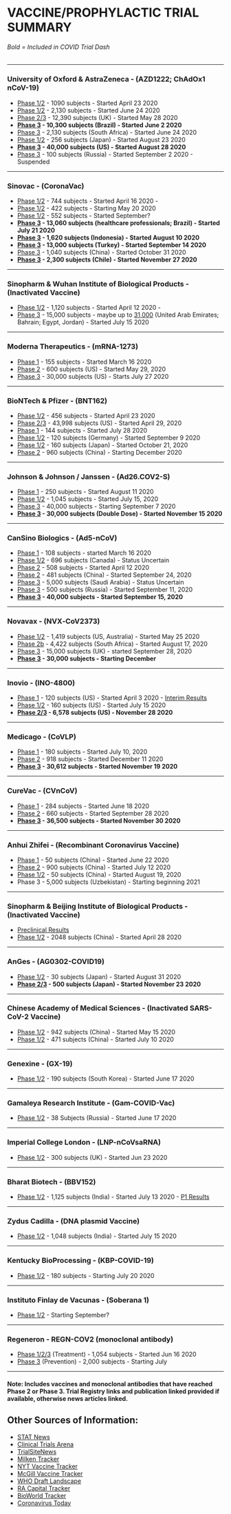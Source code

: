 # VACCINE/PROPHYLACTIC TRIAL SUMMARY
###### Bold = Included in COVID Trial Dash

---

### University of Oxford & AstraZeneca - (AZD1222; ChAdOx1 nCoV-19)

- [Phase 1/2](https://clinicaltrials.gov/ct2/show/NCT04324606) - 1090 subjects - Started April 23 2020 
- [Phase 1/2](https://clinicaltrials.gov/ct2/show/NCT04444674) - 2,130 subjects - Started June 24 2020
- [Phase 2/3](https://clinicaltrials.gov/ct2/show/NCT04400838) - 12,390 subjects (UK) - Started May 28 2020
- **[Phase 3](https://www.clinicaltrials.gov/ct2/show/NCT04536051) - 10,300 subjects (Brazil) - Started June 2 2020**
- [Phase 3](https://www.clinicaltrials.gov/ct2/show/NCT04444674) - 2,130 subjects (South Africa) - Started June 24 2020
- [Phase 1/2](https://www.clinicaltrials.gov/ct2/show/NCT04568031) - 256 subjects (Japan) - Started August 23 2020
- **[Phase 3](https://www.clinicaltrials.gov/ct2/show/NCT04516746) - 40,000 subjects (US) - Started August 28 2020**
- [Phase 3](https://www.clinicaltrials.gov/ct2/show/NCT04540393) - 100 subjects (Russia) - Started September 2 2020 - Suspended

---

### Sinovac - (CoronaVac)

- [Phase 1/2](https://clinicaltrials.gov/ct2/show/NCT04352608) - 744 subjects - Started April 16 2020 - 
- [Phase 1/2](https://clinicaltrials.gov/ct2/show/NCT04383574) - 422 subjects - Starting May 20 2020
- [Phase 1/2](https://www.clinicaltrials.gov/ct2/show/NCT04551547) - 552 subjects - Started September?
- **[Phase 3](https://clinicaltrials.gov/ct2/show/NCT04456595) - 13,060 subjects (healthcare professionals; Brazil) - Started July 21 2020**
- **[Phase 3](https://www.clinicaltrials.gov/ct2/show/NCT04508075) - 1,620 subjects (Indonesia) - Started August 10 2020**
- **[Phase 3](https://www.clinicaltrials.gov/ct2/show/NCT04582344) - 13,000 subjects (Turkey) - Started September 14 2020**
- [Phase 3](https://clinicaltrials.gov/ct2/show/NCT04617483) - 1,040 subjects (China) - Started October 31 2020
- **[Phase 3](https://clinicaltrials.gov/ct2/show/NCT04651790) - 2,300 subjects (Chile) - Started November 27 2020**

---

### Sinopharm & Wuhan Institute of Biological Products - (Inactivated Vaccine)

- [Phase 1/2](https://www.fiercepharma.com/pharma-asia/china-s-sinopharm-touts-100-antibody-response-for-covid-19-vaccine-it-s-already-giving) - 1,120 subjects - Started April 12 2020 - 
- [Phase 3](https://www.fiercepharma.com/pharma-asia/china-s-sinopharm-touts-100-antibody-response-for-covid-19-vaccine-it-s-already-giving) - 15,000 subjects - maybe up to [31,000](https://www.reuters.com/article/health-coronavirus-emirates-vaccine-int/uae-company-nears-end-of-chinese-covid-19-vaccine-trial-idUSKBN26T1N5) (United Arab Emirates; Bahrain; Egypt, Jordan) - Started July 15 2020

---

### Moderna Therapeutics - (mRNA-1273)

- [Phase 1](https://www.clinicaltrials.gov/ct2/show/NCT04283461) - 155 subjects - Started March 16 2020
- [Phase 2](https://www.clinicaltrials.gov/ct2/show/NCT04405076) - 600 subjects (US) - Started May 29, 2020
- [Phase 3](https://clinicaltrials.gov/ct2/show/NCT04470427?term=NCT04470427) - 30,000 subjects (US) - Starts July 27 2020

---

### BioNTech & Pfizer - (BNT162)

- [Phase 1/2](https://www.clinicaltrials.gov/ct2/show/NCT04380701) - 456 subjects - Started April 23 2020 
- [Phase 2/3](https://clinicaltrials.gov/ct2/show/NCT04368728) - 43,998 subjects (US) - Started April 29, 2020 
- [Phase 1](https://www.clinicaltrials.gov/ct2/show/NCT04523571) - 144 subjects - Started July 28 2020
- [Phase 1/2](https://www.clinicaltrials.gov/ct2/show/NCT04537949) - 120 subjects (Germany) - Started September 9 2020
- [Phase 1/2](https://www.clinicaltrials.gov/ct2/show/NCT04588480) - 160 subjects (Japan) - Started October 21, 2020
- [Phase 2](https://www.clinicaltrials.gov/ct2/show/NCT04649021) - 960 subjects (China) - Starting December 2020
---

### Johnson & Johnson / Janssen - (Ad26.COV2-S)

- [Phase 1](https://clinicaltrials.gov/ct2/show/NCT04509947) - 250 subjects - Started August 11 2020
- [Phase 1/2](https://www.clinicaltrials.gov/ct2/show/NCT04436276) - 1,045 subjects - Started July 15, 2020
- [Phase 3](https://clinicaltrials.gov/ct2/show/NCT04505722) - 40,000 subjects - Starting September 7 2020
- **[Phase 3](https://www.clinicaltrials.gov/ct2/show/NCT04614948) - 30,000 subjects (Double Dose) - Started November 15 2020**

---

### CanSino Biologics - (Ad5-nCoV)

- [Phase 1](https://www.clinicaltrials.gov/ct2/show/NCT04313127) - 108 subjects - started March 16 2020 
- [Phase 1/2](https://clinicaltrials.gov/ct2/show/NCT04398147) - 696 subjects (Canada) - Status Uncertain
- [Phase 2](https://www.clinicaltrials.gov/ct2/show/NCT04341389) - 508 subjects - Started April 12 2020
- [Phase 2](https://www.clinicaltrials.gov/ct2/show/NCT04566770) - 481 subjects (China) - Started September 24, 2020
- [Phase 3](https://www.clinicaltrialsarena.com/news/cansino-vaccine-saudi-trial/) - 5,000 subjects (Saudi Arabia) - Status Uncertain
- [Phase 3](https://www.clinicaltrials.gov/ct2/show/NCT04540419) - 500 subjects (Russia) - Started September 11, 2020
- **[Phase 3](https://www.clinicaltrials.gov/ct2/show/NCT04526990) - 40,000 subjects - Started September 15, 2020**

---

### Novavax - (NVX‑CoV2373)

- [Phase 1/2](https://www.clinicaltrials.gov/ct2/show/NCT04368988) - 1,419 subjects (US, Australia) - Started May 25 2020 
- [Phase 2b](https://clinicaltrials.gov/ct2/show/NCT04533399) - 4,422 subjects (South Africa) - Started August 17, 2020
- [Phase 3](https://www.clinicaltrials.gov/ct2/show/NCT04583995) - 15,000 subjects (UK) - started September 28, 2020
- **[Phase 3](https://www.clinicaltrials.gov/ct2/show/NCT04611802) - 30,000 subjects - Starting December**

---

### Inovio - (INO-4800)

- [Phase 1](https://clinicaltrials.gov/ct2/show/NCT04336410) - 120 subjects (US) - Started April 3 2020 - [Interim Results](https://www.statnews.com/2020/06/30/inovio-claims-positive-results-on-covid-19-vaccine-but-critical-data-are-missing/)
- [Phase 1/2](https://clinicaltrials.gov/ct2/show/NCT04447781) - 160 subjects (US) - Started July 15 2020
- **[Phase 2/3](https://www.clinicaltrials.gov/ct2/show/NCT04642638) - 6,578 subjects (US) - November 28 2020**

---

### Medicago - (CoVLP)

- [Phase 1](https://www.clinicaltrials.gov/ct2/show/NCT04450004) - 180 subjects - Started July 10, 2020
- [Phase 2](https://www.clinicaltrials.gov/ct2/show/NCT04662697) - 918 subjects - Started December 11 2020
- **[Phase 3](https://www.clinicaltrials.gov/ct2/show/NCT04636697) - 30,612 subjects - Started November 19 2020**

---

### CureVac - (CVnCoV)

- [Phase 1](https://www.clinicaltrials.gov/ct2/show/NCT04449276) - 284 subjects - Started June 18 2020
- [Phase 2](https://www.clinicaltrials.gov/ct2/show/NCT04515147) - 660 subjects - Started September 28 2020
- **[Phase 3](https://www.clinicaltrials.gov/ct2/show/NCT04652102) - 36,500 subjects - Started November 30 2020**

---

### Anhui Zhifei - (Recombinant Coronavirus Vaccine)

- [Phase 1](https://clinicaltrials.gov/ct2/show/NCT04445194) - 50 subjects (China) - Started June 22 2020
- [Phase 2](https://clinicaltrials.gov/ct2/show/NCT04466085) - 900 subjects (China) - Started July 12 2020
- [Phase 1/2](https://clinicaltrials.gov/ct2/show/NCT04550351) - 50 subjects (China) - Started August 19, 2020
- Phase 3 - 5,000 subjects (Uzbekistan) - Starting beginning 2021

---

### Sinopharm & Beijing Institute of Biological Products - (Inactivated Vaccine)

- [Preclinical Results](<https://www.cell.com/cell/pdf/S0092-8674(20)30695-4.pdf>)
- [Phase 1/2](http://www.chictr.org.cn/showproj.aspx?proj=53003) - 2048 subjects (China) - Started April 28 2020

---
### AnGes - (AG0302-COVID19)

- [Phase 1/2](https://www.clinicaltrials.gov/ct2/show/NCT04527081) - 30 subjects (Japan) - Started August 31 2020
- **[Phase 2/3](https://clinicaltrials.gov/ct2/show/NCT04655625) - 500 subjects (Japan) - Started November 23 2020**

---
### Chinese Academy of Medical Sciences - (Inactivated SARS-CoV-2 Vaccine)

- [Phase 1/2](https://clinicaltrials.gov/ct2/show/NCT04412538) - 942 subjects (China) - Started May 15 2020
- [Phase 1/2](https://clinicaltrials.gov/ct2/show/NCT04470609) - 471 subjects (China) - Started July 10 2020

---

### Genexine - (GX-19)

- [Phase 1/2](https://clinicaltrials.gov/ct2/show/NCT04445389) - 190 subjects (South Korea) - Started June 17 2020

---

### Gamaleya Research Institute - (Gam-COVID-Vac)

- [Phase 1/2](https://clinicaltrials.gov/ct2/show/NCT04436471) - 38 Subjects (Russia) - Started June 17 2020

---

### Imperial College London - (LNP-nCoVsaRNA)

- [Phase 1/2](http://www.isrctn.com/ISRCTN17072692) - 300 subjects (UK) - Started Jun 23 2020

---

### Bharat Biotech - (BBV152)

- [Phase 1/2](http://ctri.nic.in/Clinicaltrials/showallp.php?mid1=45184&EncHid=&userName=bbv152) - 1,125 subjects (India) - Started July 13 2020 - [P1 Results](https://www.clinicaltrialsarena.com/news/bharat-biotech-covaxin-data/)

---

### Zydus Cadilla - (DNA plasmid Vaccine)

- [Phase 1/2](http://ctri.nic.in/Clinicaltrials/pmaindet2.php?trialid=45306&EncHid=&userName=vaccine) - 1,048 subjects (India) - Started July 15 2020

---

### Kentucky BioProcessing - (KBP-COVID-19)

- [Phase 1/2](https://clinicaltrials.gov/ct2/show/NCT04473690?) - 180 subjects - Starting July 20 2020

---

### Instituto Finlay de Vacunas - (Soberana 1)

- [Phase 1/2](https://rpcec.sld.cu/ensayos/RPCEC00000332-Sp) - Starting September?

---

### Regeneron - REGN-COV2 (monoclonal antibody)

- [Phase 1/2/3](https://clinicaltrials.gov/ct2/show/NCT04425629) (Treatment) - 1,054 subjects - Started Jun 16 2020
- [Phase 3](https://clinicaltrials.gov/ct2/show/NCT04452318) (Prevention) - 2,000 subjects - Starting July

---

#### Note: Includes vaccines and monoclonal antibodies that have reached Phase 2 or Phase 3. Trial Registry links and publication linked provided if available, otherwise news articles linked.

## Other Sources of Information:

- [STAT News](https://www.statnews.com/feature/coronavirus/drugs-vaccines-tracker/?utm_campaign=cv_landing#vaccines)
- [Clinical Trials Arena](https://www.clinicaltrialsarena.com/tag/coronavirus/)
- [TrialSiteNews](https://www.trialsitenews.com/the-covid-19-vaccine-race-status-update-as-of-july-5-2020/)
- [Milken Tracker](https://covid-19tracker.milkeninstitute.org/#vaccines_intro)
- [NYT Vaccine Tracker](https://www.nytimes.com/interactive/2020/science/coronavirus-vaccine-tracker.html)
- [McGill Vaccine Tracker](https://covid19.trackvaccines.org/vaccines/)
- [WHO Draft Landscape](https://www.who.int/publications/m/item/draft-landscape-of-covid-19-candidate-vaccines)
- [RA Capital Tracker](https://www.racap.com/covid-19)
- [BioWorld Tracker](https://www.bioworld.com/COVID19products)
- [Coronavirus Today](https://www.coronavirustoday.com/coronavirus-vaccines-0)
